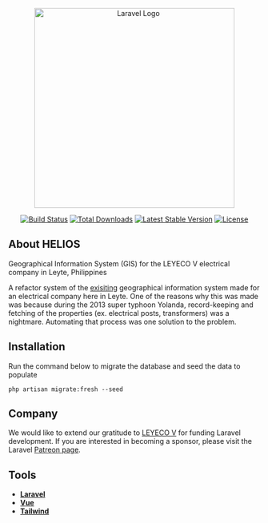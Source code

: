 <p align="center"><a href="https://laravel.com" target="_blank"><img src="https://raw.githubusercontent.com/laravel/art/master/logo-lockup/5%20SVG/2%20CMYK/1%20Full%20Color/laravel-logolockup-cmyk-red.svg" width="400" alt="Laravel Logo"></a></p>

<p align="center">
<a href="https://travis-ci.org/laravel/framework"><img src="https://travis-ci.org/laravel/framework.svg" alt="Build Status"></a>
<a href="https://packagist.org/packages/laravel/framework"><img src="https://img.shields.io/packagist/dt/laravel/framework" alt="Total Downloads"></a>
<a href="https://packagist.org/packages/laravel/framework"><img src="https://img.shields.io/packagist/v/laravel/framework" alt="Latest Stable Version"></a>
<a href="https://packagist.org/packages/laravel/framework"><img src="https://img.shields.io/packagist/l/laravel/framework" alt="License"></a>
</p>

## About HELIOS

Geographical Information System (GIS) for the LEYECO V electrical company in Leyte, Philippines

A refactor system of the [exisiting](https://github.com/Jeppenseppiro/HELIOS) geographical information system made for an electrical company here in Leyte. One of the reasons why this was made was because during the 2013 super typhoon Yolanda, record-keeping and fetching of the properties (ex. electrical posts, transformers) was a nightmare. Automating that process was one solution to the problem.

## Installation

Run the command below to migrate the database and seed the data to populate

```
php artisan migrate:fresh --seed
```

## Company

We would like to extend our gratitude to [LEYECO V](https://www.leyeco-v.com.ph/) for funding Laravel development. If you are interested in becoming a sponsor, please visit the Laravel [Patreon page](https://patreon.com/taylorotwell).

## Tools

- **[Laravel](https://laravel.com/)**
- **[Vue](https://vuejs.org/)**
- **[Tailwind](https://tailwindcss.com/)**
